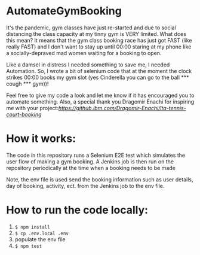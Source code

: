 # AutomateGymBooking

It's the pandemic, gym classes have just re-started and due to social distancing the class capacity at my tinny gym is VERY limited. What does this mean? It means that the gym class booking race has just got FAST (like really FAST) and I don't want to stay up until 00:00 staring at my phone like a socially-depraved mad women waiting for a booking to open.

Like a damsel in distress I needed something to save me, I needed Automation. So, I wrote a bit of selenium code that at the moment the clock strikes 00:00 books my gym slot (yes Cinderella you can go to the ball *** cough *** gym))!

Feel free to give my code a look and let me know if it has encouraged you to automate something. Also, a special thank you Dragomir Enachi for inspiring me with your project:_https://github.ibm.com/Dragomir-Enachi/lta-tennis-court-booking_

# How it works:

The code in this repository runs a Selenium E2E test which simulates the user flow of making a gym booking. A Jenkins job is then run on the repository periodically at the time when a booking needs to be made

Note, the env file is used send the booking information such as user details, day of booking, activity, ect. from the Jenkins job to the env file.

# How to run the code locally:

1. `$ npm install `
2. `$ cp .env.local .env`
3. populate the env file
4. `$ npm test `
